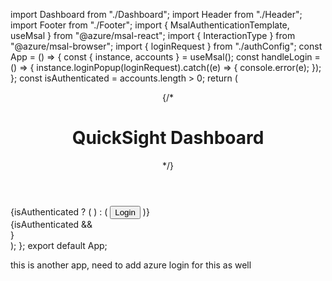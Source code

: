 import Dashboard from "./Dashboard";
import Header from "./Header";
import Footer from "./Footer";
import { MsalAuthenticationTemplate, useMsal } from "@azure/msal-react";
import { InteractionType } from "@azure/msal-browser";
import { loginRequest } from "./authConfig";
const App = () => {
  const { instance, accounts } = useMsal();
  const handleLogin = () => {
    instance.loginPopup(loginRequest).catch((e) => {
      console.error(e);
    });
  };
  const isAuthenticated = accounts.length > 0;
  return (
    <div className="App">
      <header>{/* <h1>QuickSight Dashboard</h1> */}</header>
      <main>
        {isAuthenticated ? (
          <Dashboard />
        ) : (
          <button onClick={handleLogin}>Login</button>
        )}
      </main>
      {isAuthenticated && <Footer />}
    </div>
  );
};
export default App;

this is another app, need to add azure login for this as well

